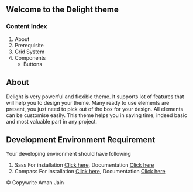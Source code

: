 ## Welcome to the Delight theme

### Content Index

1. About
2. Prerequisite
3. Grid System
4. Components
    * Buttons

## About
Delight is very powerful and flexible theme. It supports lot of features that will help you to design your theme. Many ready to use elements are present, you just need to pick out of the box for your design. All elements can be customise easily. This theme helps you in saving time, indeed basic and most valuable part in any project.

## Development Environment Requirement
Your developing environment should have following
1. Sass For installation [Click here](http://sass-lang.com/install), Documentation [Click here](http://sass-lang.com/documentation/file.SASS_REFERENCE.html)
2. Compass For installation [Click here](http://compass-style.org/install), Documentation [Click here](http://compass-style.org/help)

&copy; Copywrite Aman Jain
